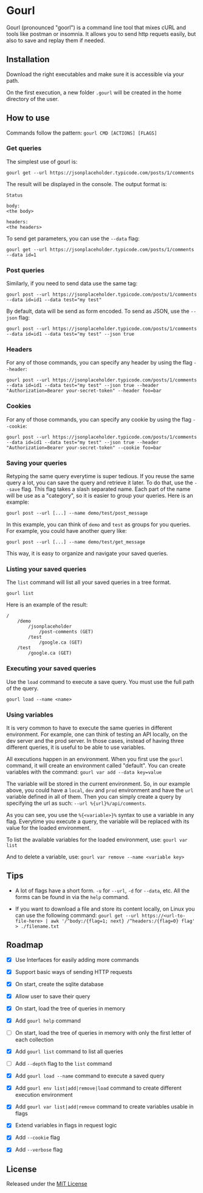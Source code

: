 # Gourl

Gourl (pronounced "goorl") is a command line tool that mixes cURL and tools like postman or insomnia. It allows you to send http requets easily, but also to save and replay them if needed.

## Installation
Download the right executables and make sure it is accessible via your path.

On the first execution, a new folder `.gourl` will be created in the home directory of the user.

## How to use

Commands follow the pattern: `gourl CMD [ACTIONS] [FLAGS]`

### Get queries
The simplest use of gourl is:

`gourl get --url https://jsonplaceholder.typicode.com/posts/1/comments`

The result will be displayed in the console. The output format is:
```
Status

body:
<the body>

headers:
<the headers>
```

To send get parameters, you can use the `--data` flag:

`gourl get --url https://jsonplaceholder.typicode.com/posts/1/comments --data id=1`

### Post queries
Similarly, if you need to send data use the same tag:

`gourl post --url https://jsonplaceholder.typicode.com/posts/1/comments --data id=id1 --data test="my test"`

By default, data will be send as form encoded. To send as JSON, use the `--json` flag:

`gourl post --url https://jsonplaceholder.typicode.com/posts/1/comments --data id=id1 --data test="my test" --json true`

### Headers
For any of those commands, you can specify any header by using the flag `--header`:

`gourl post --url https://jsonplaceholder.typicode.com/posts/1/comments --data id=id1 --data test="my test" --json true --header "Authorization=Bearer your-secret-token" --header foo=bar`


### Cookies
For any of those commands, you can specify any cookie by using the flag `--cookie`:

`gourl post --url https://jsonplaceholder.typicode.com/posts/1/comments --data id=id1 --data test="my test" --json true --header "Authorization=Bearer your-secret-token" --cookie foo=bar`

### Saving your queries
Retyping the same query everytime is super tedious. If you reuse the same query a lot, you can save the query and retrieve it later. To do that, use the `--save` flag. This flag takes a slash separated name. Each part of the name will be use as a "category", so it is easier to group your queries.
Here is an example:

`gourl post --url [...] --name demo/test/post_message`

In this example, you can think of `demo` and `test` as groups for you queries. For example, you could have another query like:

`gourl post --url [...] --name demo/test/get_message`

This way, it is easy to organize and navigate your saved queries.

### Listing your saved queries
The `list` command will list all your saved queries in a tree format.

`gourl list`

Here is an example of the result:

```
/
    /demo
        /jsonplaceholder
            /post-comments (GET)
        /test
            /google.ca (GET)
    /test
        /google.ca (GET)

```

### Executing your saved queries
Use the `load` command to execute a save query. You must use the full path of the query.

`gourl load --name <name>`

### Using variables

It is very common to have to execute the same queries in different environment. For example, one can think of testing an API locally, on the dev server and the prod server. In those cases, instead of having three different queries, it is useful to be able to use variables.

All executions happen in an environment. When you first use the `gourl` command, it will create an environment called "default". You can create variables with the command:
`gourl var add --data key=value`

The variable will be stored in the current environment. So, in our example above, you could have a `local`, `dev` and `prod` environment and have the `url` variable defined in all of them. Then you can simply create a query by specifying the url as such: `--url %{url}%/api/comments`.

As you can see, you use the `%{<variable>}%` syntax to use a variable in any flag. Everytime you execute a query, the variable will be replaced with its value for the loaded environment.

To list the available variables for the loaded environment, use:
`gourl var list`

And to delete a variable, use:
`gourl var remove --name <variable key>`

## Tips
- A lot of flags have a short form. `-u` for `--url`, `-d` for `--data`, etc. All the forms can be found in via the `help` command.

- If you want to download a file and store its content locally, on Linux you can use the following command: `gourl get --url https://<url-to-file-here> | awk '/^body:/{flag=1; next} /^headers:/{flag=0} flag' > ./filename.txt`

## Roadmap

- [x] Use Interfaces for easily adding more commands
- [x] Support basic ways of sending HTTP requests
- [x] On start, create the sqlite database
- [x] Allow user to save their query
- [x] On start, load the tree of queries in memory
- [x] Add `gourl help` command
- [ ] On start, load the tree of queries in memory with only the first letter of each collection
- [x] Add `gourl list` command to list all queries
- [ ] Add `--depth` flag to the `list` command
- [x] Add `gourl load --name` command to execute a saved query
- [x] Add `gourl env list|add|remove|load` command to create different execution environment
- [x] Add `gourl var list|add|remove` command to create variables usable in flags
- [x] Extend variables in flags in request logic
- [x] Add `--cookie` flag
- [x] Add `--verbose` flag


## License

Released under the [MIT License](/LICENSE.txt)


